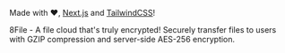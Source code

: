 Made with ❤️, [Next.js](https://nextjs.org/) and [TailwindCSS](https://tailwindcss.com/)!

8File - A file cloud that's truly
encrypted!
Securely transfer files to users with GZIP compression and server-side AES-256 encryption.
